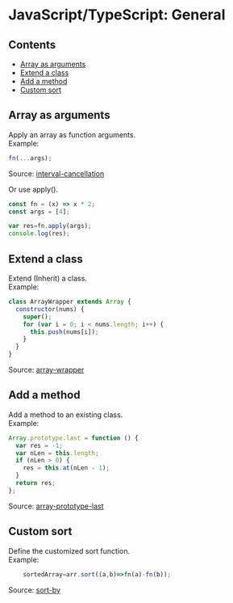 JavaScript/TypeScript: General
================================

## Contents

  - [Array as arguments](general.md#array-as-arguments)
  - [Extend a class](general.md#extend-a-class)
  - [Add a method](general.md#add-a-method)
  - [Custom sort](general.md#custom-sort)

## Array as arguments

Apply an array as function arguments.<br />
Example:

```js
fn(...args);
```
Source: [interval-cancellation](https://github.com/easai/interval-cancellation/blob/main/index.js)

Or use apply().
```js
const fn = (x) => x * 2;
const args = [4];

var res=fn.apply(args);
console.log(res);
```

## Extend a class

Extend (Inherit) a class.<br />
Example:

```js
class ArrayWrapper extends Array {
  constructor(nums) {
    super();
    for (var i = 0; i < nums.length; i++) {
      this.push(nums[i]);
    }
  }
}
```
Source: [array-wrapper](https://github.com/easai/array-wrapper/blob/main/script.js)


## Add a method

Add a method to an existing class.<br />
Example:

```js
Array.prototype.last = function () {
  var res = -1;
  var nLen = this.length;
  if (nLen > 0) {
    res = this.at(nLen - 1);
  }
  return res;
};
```
Source: [array-prototype-last](https://github.com/easai/array-prototype-last/blob/main/index.js)


## Custom sort

Define the customized sort function.<br />
Example:

```js
    sortedArray=arr.sort((a,b)=>fn(a)-fn(b));
```
Source: [sort-by](https://github.com/easai/sort-by/blob/main/index.js)

